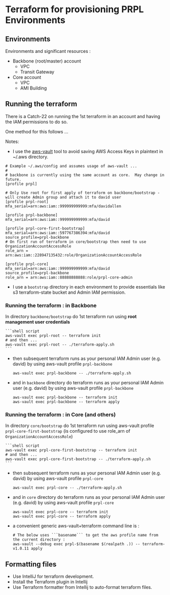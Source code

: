 # Terraform for provisioning PRPL Environments

## Environments

Environments and significant resources : 

- Backbone (root/master) account
    - VPC
    - Transit Gateway
- Core account
    - VPC
    - AMI Building
    
    
## Running the terraform

There is a Catch-22 on running the 1st terraform in an account and having the IAM permissions to do so.

One method for this follows ...

Notes:
- I use the [aws-vault](https://github.com/99designs/aws-vault) tool to avoid saving AWS Access Keys in plaintext in ~/.aws directory.
```editorconfig
# Example ~/.aws/config and assumes usage of aws-vault ...
# 
# backbone is currently using the same account as core.  May change in future.
[profile prpl]

# Only Use root for first apply of terraform on backbone/bootstrap - will create Admin group and attach it to david user
[profile prpl-root]
mfa_serial=arn:aws:iam::999999999999:mfa/davidallen

[profile prpl-backbone]
mfa_serial=arn:aws:iam::999999999999:mfa/david

[profile prpl-core-first-bootstrap]
mfa_serial=arn:aws:iam::597767386394:mfa/david
source_profile=prpl-backbone
# On first run of terraform in core/bootstrap then need to use OrganizationAccountAccessRole
role_arn = arn:aws:iam::228947135432:role/OrganizationAccountAccessRole

[profile prpl-core]
mfa_serial=arn:aws:iam::999999999999:mfa/david
source_profile=prpl-backbone
role_arn = arn:aws:iam::88888888888:role/prpl-core-admin
```

- I use a ```bootstrap``` directory in each environment to provide essentials like s3 terraform-state bucket and Admin IAM permission.

### Running the terraform : in Backbone
In directory ```backbone/bootstrap``` do 1st terraform run using **root management user credentials** 

    ```shell script
    aws-vault exec prpl-root -- terraform init
    # and then ...
    aws-vault exec prpl-root -- ./terraform-apply.sh    
    ```

- then subsequent terraform runs as your personal IAM Admin user (e.g. david) by using aws-vault profile ```prpl-backbone``` 

    ```shell script
    aws-vault exec prpl-backbone -- ./terraform-apply.sh    
    ```

- and in ```backbone``` directory do terraform runs as your personal IAM Admin user (e.g. david) by using aws-vault profile ```prpl-backbone```  

    ```shell script
    aws-vault exec prpl-backbone -- terraform init
    aws-vault exec prpl-backbone -- terraform apply    
    ```

### Running the terraform : in Core (and others)
In directory ```core/bootstrap``` do 1st terraform run using aws-vault profile ```prpl-core-first-bootstrap``` (is configured to use role_arn of ```OrganizationAccountAccessRole```) 

    ```shell script
    aws-vault exec prpl-core-first-bootstrap -- terraform init
    # and then ...
    aws-vault exec prpl-core-first-bootstrap -- ./terraform-apply.sh    
    ```

- then subsequent terraform runs as your personal IAM Admin user (e.g. david) by using aws-vault profile ```prpl-core``` 

    ```shell script
    aws-vault exec prpl-core -- ./terraform-apply.sh    
    ```

- and in ```core``` directory do terraform runs as your personal IAM Admin user (e.g. david) by using aws-vault profile ```prpl-core```  

    ```shell script
    aws-vault exec prpl-core -- terraform init
    aws-vault exec prpl-core -- terraform apply    
    ```
  
- a convenient generic aws-vault+terraform command line is :

    ```shell script
    # The below uses ```basename``` to get the aws profile name from the current directory : 
    aws-vault --debug exec prpl-$(basename $(realpath .)) -- terraform-v1.0.11 apply
    ```


## Formatting files
- Use IntelliJ for terraform development.
- Install the Terraform plugin in Intellij
- Use Terraform formatter from Intellij to auto-format terraform files. 
